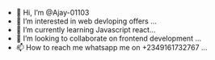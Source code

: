 - 👋 Hi, I’m @Ajay-01103
- 👀 I’m interested in web devloping offers ...
- 🌱 I’m currently learning Javascript react...
- 💞️ I’m looking to collaborate on frontend development ...
- 📫 How to reach me whatsapp me on +2349161732767 ...

<!---
Ajay-01103/Ajay-01103 is a ✨ special ✨ repository because its `README.md` (this file) appears on your GitHub profile.
You can click the Preview link to take a look at your changes.
--->
